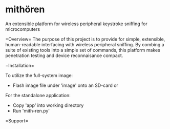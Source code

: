 # mithören
An extensible platform for wireless peripheral keystroke sniffing for microcomputers

=Overview=
The purpose of this project is to provide for simple, extensible, human-readable interfacing with wireless peripheral sniffing. By combing a suite of existing tools into a simple set of commands, this platform makes penetration testing and device reconnaisance compact.


=Installation=

To utilize the full-system image:
 - Flash image file under 'image' onto an SD-card or

For the standalone application:
 - Copy 'app' into working directory
 - Run 'mith-ren.py'

=Support=


